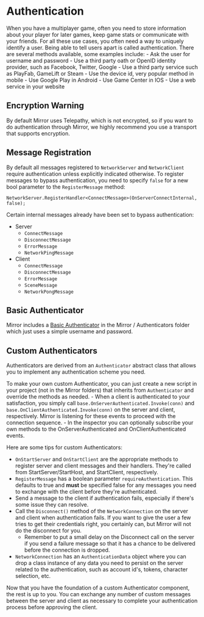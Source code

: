 # Authentication

When you have a multiplayer game, often you need to store information about your player for later games, keep game stats or communicate with your friends. For all these use cases, you often need a way to uniquely identify a user. Being able to tell users apart is called authentication. There are several methods available, some examples include: - Ask the user for username and password - Use a third party oath or OpenID identity provider, such as Facebook, Twitter, Google - Use a third party service such as PlayFab, GameLift or Steam - Use the device id, very popular method in mobile - Use Google Play in Android - Use Game Center in IOS - Use a web service in your website

## Encryption Warning

By default Mirror uses Telepathy, which is not encrypted, so if you want to do authentication through Mirror, we highly recommend you use a transport that supports encryption.

## Message Registration

By default all messages registered to `NetworkServer` and `NetworkClient` require authentication unless explicitly indicated otherwise. To register messages to bypass authentication, you need to specify `false` for a new bool parameter to the `RegisterMessage` method:

```
NetworkServer.RegisterHandler<ConnectMessage>(OnServerConnectInternal, false);
```

Certain internal messages already have been set to bypass authentication:

-   Server
    -   `ConnectMessage`
    -   `DisconnectMessage`
    -   `ErrorMessage`
    -   `NetworkPingMessage`
-   Client
    -   `ConnectMessage`
    -   `DisconnectMessage`
    -   `ErrorMessage`
    -   `SceneMessage`
    -   `NetworkPongMessage`


## Basic Authenticator

Mirror includes a [Basic Authenticator](../Components/Authenticators/Basic.md) in the Mirror / Authenticators folder which just uses a simple username and password.

## Custom Authenticators

Authenticators are derived from an `Authenticator` abstract class that allows you to implement any authentication scheme you need.

To make your own custom Authenticator, you can just create a new script in your project (not in the Mirror folders) that inherits from `Authenticator` and override the methods as needed. - When a client is authenticated to your satisfaction, you simply call `base.OnServerAuthenticated.Invoke(conn)` and `base.OnClientAuthenticated.Invoke(conn)` on the server and client, respectively. Mirror is listening for these events to proceed with the connection sequence. - In the inspector you can optionally subscribe your own methods to the OnServerAuthenticated and OnClientAuthenticated events.

Here are some tips for custom Authenticators:

-   `OnStartServer` and `OnStartClient` are the appropriate methods to register server and client messages and their handlers. They're called from StartServer/StartHost, and StartClient, respectively.
-   `RegisterMessage` has a boolean parameter `requireAuthentication`. This defaults to true and **must** be specified false for any messages you need to exchange with the client before they're authenticated.
-   Send a message to the client if authentication fails, especially if there's some issue they can resolve.
-   Call the `Disconnect()` method of the `NetworkConnection` on the server and client when authentication fails. If you want to give the user a few tries to get their credentials right, you certainly can, but Mirror will not do the disconnect for you.
    -   Remember to put a small delay on the Disconnect call on the server if you send a failure message so that it has a chance to be delivered before the connection is dropped.
-   `NetworkConnection` has an `AuthenticationData` object where you can drop a class instance of any data you need to persist on the server related to the authentication, such as account id's, tokens, character selection, etc.

Now that you have the foundation of a custom Authenticator component, the rest is up to you. You can exchange any number of custom messages between the server and client as necessary to complete your authentication process before approving the client.
